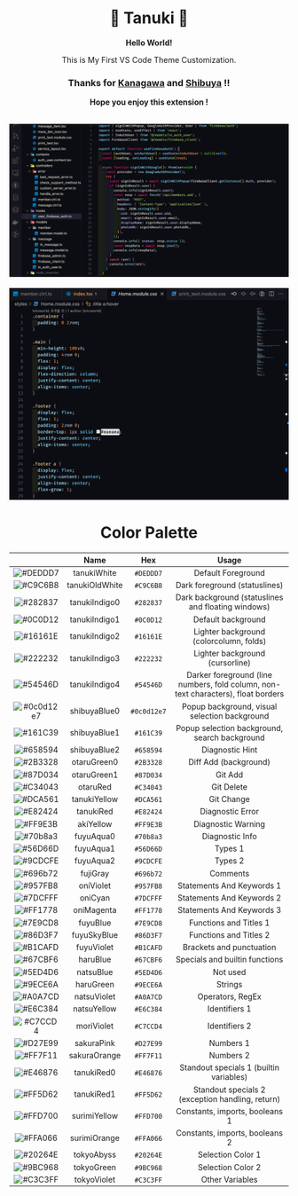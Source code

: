 <div align="center">

# 🏮 Tanuki 🏮

**Hello World!**

This is My First VS Code Theme Customization.

### Thanks for **<a href="https://github.com/rebelot/kanagawa.nvim/" target="_blank" rel="noopener">Kanagawa</a>** and **<a href="https://github.com/jeroen-meijer/shibuya" target="_blank" rel="noopener">Shibuya</a>** !!

**Hope you enjoy this extension !**

<br>

<img src="./images/view.png" alg="tanuki view1">

<br>
<br>

<img src="./images/view2.png" alg="tanuki view2">

<br>

# Color Palette

|                                                                    |      Name      |     Hex     |                                       Usage                                       |
| :----------------------------------------------------------------: | :------------: | :---------: | :-------------------------------------------------------------------------------: |
|    ![#DEDDD7](https://via.placeholder.com/15/DEDDD7/DEDDD7.png)    |  tanukiWhite   |  `#DEDDD7`  |                                Default Foreground                                 |
|    ![#C9C6B8](https://via.placeholder.com/15/C9C6B8/C9C6B8.png)    | tanukiOldWhite |  `#C9C6B8`  |                           Dark foreground (statuslines)                           |
|    ![#282837](https://via.placeholder.com/15/282837/282837.png)    | tanukiIndigo0  |  `#282837`  |                Dark background (statuslines and floating windows)                 |
|    ![#0C0D12](https://via.placeholder.com/15/0C0D12/0C0D12.png)    | tanukiIndigo1  |  `#0C0D12`  |                                Default background                                 |
|    ![#16161E](https://via.placeholder.com/15/16161E/16161E.png)    | tanukiIndigo2  |  `#16161E`  |                      Lighter background (colorcolumn, folds)                      |
|    ![#222232](https://via.placeholder.com/15/222232/222232.png)    | tanukiIndigo3  |  `#222232`  |                          Lighter background (cursorline)                          |
|    ![#54546D](https://via.placeholder.com/15/54546D/54546D.png)    | tanukiIndigo4  |  `#54546D`  | Darker foreground (line numbers, fold column, non-text characters), float borders |
| ![#0c0d12e7](https://via.placeholder.com/15/0c0d12e7/0c0d12e7.png) |  shibuyaBlue0  | `#0c0d12e7` |                   Popup background, visual selection background                   |
|    ![#161C39](https://via.placeholder.com/15/161C39/161C39.png)    |  shibuyaBlue1  |  `#161C39`  |                   Popup selection background, search background                   |
|    ![#658594](https://via.placeholder.com/15/658594/658594.png)    |  shibuyaBlue2  |  `#658594`  |                                  Diagnostic Hint                                  |
|    ![#2B3328](https://via.placeholder.com/15/2B3328/2B3328.png)    |  otaruGreen0   |  `#2B3328`  |                               Diff Add (background)                               |
|    ![#87D034](https://via.placeholder.com/15/87D034/87D034.png)    |  otaruGreen1   |  `#87D034`  |                                      Git Add                                      |
|    ![#C34043](https://via.placeholder.com/15/C34043/C34043.png)    |    otaruRed    |  `#C34043`  |                                    Git Delete                                     |
|    ![#DCA561](https://via.placeholder.com/15/DCA561/DCA561.png)    |  tanukiYellow  |  `#DCA561`  |                                    Git Change                                     |
|    ![#E82424](https://via.placeholder.com/15/E82424/E82424.png)    |   tanukiRed    |  `#E82424`  |                                 Diagnostic Error                                  |
|    ![#FF9E3B](https://via.placeholder.com/15/FF9E3B/FF9E3B.png)    |   akiYellow    |  `#FF9E3B`  |                                Diagnostic Warning                                 |
|    ![#70b8a3](https://via.placeholder.com/15/70b8a3/70b8a3.png)    |   fuyuAqua0    |  `#70b8a3`  |                                  Diagnostic Info                                  |
|    ![#56D66D](https://via.placeholder.com/15/56D66D/56D66D.png)    |   fuyuAqua1    |  `#56D66D`  |                                      Types 1                                      |
|    ![#9CDCFE](https://via.placeholder.com/15/9CDCFE/9CDCFE.png)    |   fuyuAqua2    |  `#9CDCFE`  |                                      Types 2                                      |
|    ![#696b72](https://via.placeholder.com/15/696b72/696b72.png)    |    fujiGray    |  `#696b72`  |                                     Comments                                      |
|    ![#957FB8](https://via.placeholder.com/15/957FB8/957FB8.png)    |   oniViolet    |  `#957FB8`  |                             Statements And Keywords 1                             |
|    ![#7DCFFF](https://via.placeholder.com/15/7DCFFF/7DCFFF.png)    |    oniCyan     |  `#7DCFFF`  |                             Statements And Keywords 2                             |
|    ![#FF1778](https://via.placeholder.com/15/FF1778/FF1778.png)    |   oniMagenta   |  `#FF1778`  |                             Statements And Keywords 3                             |
|    ![#7E9CD8](https://via.placeholder.com/15/7E9CD8/7E9CD8.png)    |    fuyuBlue    |  `#7E9CD8`  |                              Functions and Titles 1                               |
|    ![#86D3F7](https://via.placeholder.com/15/86D3F7/86D3F7.png)    |  fuyuSkyBlue   |  `#86D3F7`  |                              Functions and Titles 2                               |
|    ![#B1CAFD](https://via.placeholder.com/15/B1CAFD/B1CAFD.png)    |   fuyuViolet   |  `#B1CAFD`  |                             Brackets and punctuation                              |
|    ![#67CBF6](https://via.placeholder.com/15/67CBF6/67CBF6.png)    |    haruBlue    |  `#67CBF6`  |                          Specials and builtin functions                           |
|    ![#5ED4D6](https://via.placeholder.com/15/5ED4D6/5ED4D6.png)    |   natsuBlue    |  `#5ED4D6`  |                                     Not used                                      |
|    ![#9ECE6A](https://via.placeholder.com/15/9ECE6A/9ECE6A.png)    |   haruGreen    |  `#9ECE6A`  |                                      Strings                                      |
|    ![#A0A7CD](https://via.placeholder.com/15/A0A7CD/A0A7CD.png)    |  natsuViolet   |  `#A0A7CD`  |                                 Operators, RegEx                                  |
|    ![#E6C384](https://via.placeholder.com/15/E6C384/E6C384.png)    |  natsuYellow   |  `#E6C384`  |                                   Identifiers 1                                   |
|    ![#C7CCD4](https://via.placeholder.com/15/C7CCD4/C7CCD4.png)    |   moriViolet   |  `#C7CCD4`  |                                   Identifiers 2                                   |
|    ![#D27E99](https://via.placeholder.com/15/D27E99/D27E99.png)    |   sakuraPink   |  `#D27E99`  |                                     Numbers 1                                     |
|    ![#FF7F11](https://via.placeholder.com/15/FF7F11/FF7F11.png)    |  sakuraOrange  |  `#FF7F11`  |                                     Numbers 2                                     |
|    ![#E46876](https://via.placeholder.com/15/E46876/E46876.png)    |   tanukiRed0   |  `#E46876`  |                      Standout specials 1 (builtin variables)                      |
|    ![#FF5D62](https://via.placeholder.com/15/FF5D62/FF5D62.png)    |   tanukiRed1   |  `#FF5D62`  |                 Standout specials 2 (exception handling, return)                  |
|    ![#FFD700](https://via.placeholder.com/15/FFD700/FFD700.png)    |  surimiYellow  |  `#FFD700`  |                          Constants, imports, booleans 1                           |
|    ![#FFA066](https://via.placeholder.com/15/FFA066/FFA066.png)    |  surimiOrange  |  `#FFA066`  |                          Constants, imports, booleans 2                           |
|    ![#20264E](https://via.placeholder.com/15/20264E/20264E.png)    |   tokyoAbyss   |  `#20264E`  |                                 Selection Color 1                                 |
|    ![#9BC968](https://via.placeholder.com/15/9BC968/9BC968.png)    |   tokyoGreen   |  `#9BC968`  |                                 Selection Color 2                                 |
|    ![#C3C3FF](https://via.placeholder.com/15/C3C3FF/C3C3FF.png)    |  tokyoViolet   |  `#C3C3FF`  |                                  Other Variables                                  |

</div>
